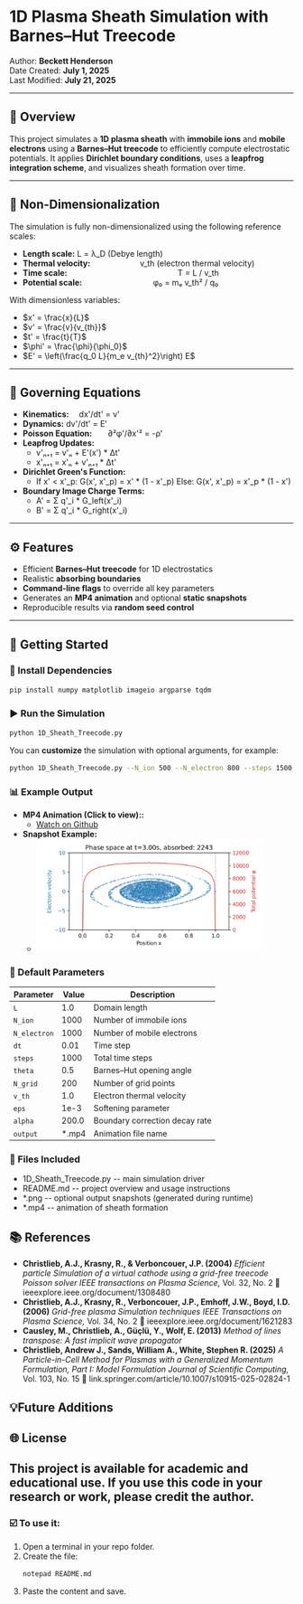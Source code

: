 # 1D Plasma Sheath Simulation with Barnes–Hut Treecode

Author: **Beckett Henderson**  
Date Created: **July 1, 2025**  
Last Modified: **July 21, 2025**

---

## 🌌 Overview

This project simulates a **1D plasma sheath** with **immobile ions** and **mobile electrons** using a **Barnes–Hut treecode** to efficiently compute electrostatic potentials. It applies **Dirichlet boundary conditions**, uses a **leapfrog integration scheme**, and visualizes sheath formation over time.

---

## 🧮 Non-Dimensionalization

The simulation is fully non-dimensionalized using the following reference scales:

- **Length scale:**            L   = λ_D        (Debye length)      
- **Thermal velocity:**        v_th             (electron thermal velocity)  
- **Time scale:**              T   = L / v_th 
- **Potential scale:**         φ₀  = mₑ v_th² / q₀

With dimensionless variables:
- $x' = \frac{x}{L}$  
- $v' = \frac{v}{v_{th}}$  
- $t' = \frac{t}{T}$  
- $\phi' = \frac{\phi}{\phi_0}$  
- $E' = \left(\frac{q_0 L}{m_e v_{th}^2}\right) E$

---

## 🧪 Governing Equations

- **Kinematics:**  dx'/dt' = v'
- **Dynamics:**  dv'/dt' = E'
- **Poisson Equation:**  ∂²φ'/∂x'² = -ρ'
- **Leapfrog Updates:**
  - v'ₙ₊₁ = v'ₙ + E'(x') * Δt'
  - x'ₙ₊₁ = x'ₙ + v'ₙ₊₁ * Δt'
- **Dirichlet Green's Function:**
  - If x' < x'_p:
      G(x', x'_p) = x' * (1 - x'_p)
    Else:
      G(x', x'_p) = x'_p * (1 - x')
- **Boundary Image Charge Terms:**
  - A' = Σ q'_i * G_left(x'_i)
  - B' = Σ q'_i * G_right(x'_i)
 
---

## ⚙️ Features

- Efficient **Barnes–Hut treecode** for 1D electrostatics
- Realistic **absorbing boundaries**
- **Command-line flags** to override all key parameters
- Generates an **MP4 animation** and optional **static snapshots**
- Reproducible results via **random seed control**

---

## 🚀 Getting Started

### 🔧 Install Dependencies

```bash
pip install numpy matplotlib imageio argparse tqdm
```

### ▶️ Run the Simulation

```bash
python 1D_Sheath_Treecode.py
```
You can **customize** the simulation with optional arguments, for example:
```bash
python 1D_Sheath_Treecode.py --N_ion 500 --N_electron 800 --steps 1500 --output my_sim.mp4
```

### 📊 Example Output
- **MP4 Animation (Click to view)::**
  * [Watch on Github](https://github.com/beckett-henderson/Sheath-Treecode/blob/db65b8fbb0cadd86926fab1e5c273fcf6567b079/1D%20Sheath%20Simulation.mp4)
- **Snapshot Example:**
  * <img src ="sheath_snapshot_3s.png" width="400">

### 📝 Default Parameters
| Parameter    | Value  | Description                    |
| ------------ | ------ | ------------------------------ |
| `L`          | 1.0    | Domain length                  |
| `N_ion`      | 1000   | Number of immobile ions        |
| `N_electron` | 1000   | Number of mobile electrons     |
| `dt`         | 0.01   | Time step                      |
| `steps`      | 1000   | Total time steps               |
| `theta`      | 0.5    | Barnes–Hut opening angle       |
| `N_grid`     | 200    | Number of grid points          |
| `v_th`       | 1.0    | Electron thermal velocity      |
| `eps`        | 1e-3   | Softening parameter            |
| `alpha`      | 200.0  | Boundary correction decay rate |
| `output`     | \*.mp4 | Animation file name            |

### 📁 Files Included
- 1D_Sheath_Treecode.py -- main simulation driver
- README.md -- project overview and usage instructions
- *.png -- optional output snapshots (generated during runtime)
- *.mp4 -- animation of sheath formation

## 📚 References
- **Christlieb, A.J., Krasny, R., & Verboncouer, J.P. (2004)**
  *Efficient particle Simulation of a virtual cathode using a grid-free treecode Poisson solver*
  *IEEE transactions on Plasma Science,* Vol. 32, No. 2
  🔗 ieeexplore.ieee.org/document/1308480
- **Christlieb, A.J., Krasny, R., Verboncouer, J.P., Emhoff, J.W., Boyd, I.D. (2006)**
  *Grid-free plasma Simulation techniques*
  *IEEE Transactions on Plasma Science,* Vol. 34, No. 2
  🔗 ieeexplore.ieee.org/document/1621283
- **Causley, M., Christlieb, A., Güçlü, Y., Wolf, E. (2013)**
  *Method of lines transpose: A fast implicit wave propagator*
- **Christlieb, Andrew J., Sands, William A., White, Stephen R. (2025)**
  *A Particle-in-Cell Method for Plasmas with a Generalized Momentum Formulation, Part I: Model   Formulation*
  *Journal of Scientific Computing,* Vol. 103, No. 15
  🔗 link.springer.com/article/10.1007/s10915-025-02824-1

## 💡Future Additions

## 🌐 License
This project is available for academic and educational use.
If you use this code in your research or work, please credit the author.
---
### ☑️ To use it:
1. Open a terminal in your repo folder.
2. Create the file:
   ```bash
   notepad README.md
   ```
3. Paste the content and save.
